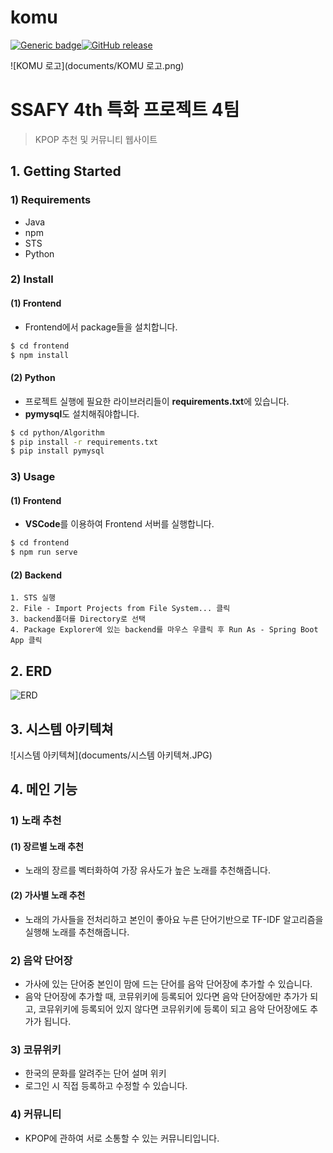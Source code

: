 # komu
[![Generic badge](https://img.shields.io/badge/python-3.6.8-<COLOR>.svg)](https://shields.io/)[![GitHub release](https://img.shields.io/github/release/Naereen/StrapDown.js.svg)](https://GitHub.com/Naereen/StrapDown.js/releases/)



![KOMU 로고](documents/KOMU 로고.png)



# SSAFY 4th 특화 프로젝트 4팀

> KPOP 추천 및 커뮤니티 웹사이트







## 1. Getting Started





### 1) Requirements

- Java
- npm
- STS
- Python





### 2) Install



#### (1) Frontend

- Frontend에서 package들을 설치합니다.

```bash
$ cd frontend
$ npm install
```

#### (2) Python

- 프로젝트 실행에 필요한 라이브러리들이 **requirements.txt**에 있습니다.
- **pymysql**도 설치해줘야합니다.

```bash
$ cd python/Algorithm
$ pip install -r requirements.txt
$ pip install pymysql
```





### 3) Usage



#### (1) Frontend

- **VSCode**를 이용하여 Frontend 서버를 실행합니다.

```bash
$ cd frontend
$ npm run serve
```

#### (2) Backend

```
1. STS 실행
2. File - Import Projects from File System... 클릭
3. backend폴더를 Directory로 선택
4. Package Explorer에 있는 backend를 마우스 우클릭 후 Run As - Spring Boot App 클릭
```







## 2. ERD



![ERD](documents/erd.JPG)







## 3. 시스템 아키텍쳐



![시스템 아키텍쳐](documents/시스템 아키텍쳐.JPG)







## 4. 메인 기능





### 1) 노래 추천



#### (1) 장르별 노래 추천

- 노래의 장르를 벡터화하여 가장 유사도가 높은 노래를 추천해줍니다.

#### (2) 가사별 노래 추천

- 노래의 가사들을 전처리하고 본인이 좋아요 누른 단어기반으로 TF-IDF 알고리즘을 실행해 노래를 추천해줍니다.





### 2) 음악 단어장

- 가사에 있는 단어중 본인이 맘에 드는 단어를 음악 단어장에 추가할 수 있습니다.
- 음악 단어장에 추가할 때, 코뮤위키에 등록되어 있다면 음악 단어장에만 추가가 되고, 코뮤위키에 등록되어 있지 않다면 코뮤위키에 등록이 되고 음악 단어장에도 추가가 됩니다.





### 3) 코뮤위키

- 한국의 문화를 알려주는 단어 설며 위키
- 로그인 시 직접 등록하고 수정할 수 있습니다.





### 4) 커뮤니티

- KPOP에 관하여 서로 소통할 수 있는 커뮤니티입니다.
